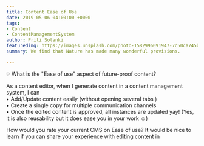 ```yaml
---
title: Content Ease of Use
date: 2019-05-06 04:00:00 +0000
tags:
- Content
- ContentManagementSystem
author: Priti Solanki
featuredimg: https://images.unsplash.com/photo-1582996091947-7c50ca745bc9?ixlib=rb-1.2.1&ixid=eyJhcHBfaWQiOjEyMDd9&auto=format&fit=crop&w=1049&q=80
summary: We find that Nature has made many wonderful provisions.

---
```

💡 What is the "Ease of use" aspect of future-proof content?  
  
As a content editor, when I generate content in a content management system, I can  
• Add/Update content easily (without opening several tabs )  
• Create a single copy for multiple communication channels  
• Once the edited content is approved, all instances are updated yay! (Yes, it is also reusability but it does ease you in your work ☺️)  
  
How would you rate your current CMS on Ease of use? It would be nice to learn if you can share your experience with editing content in